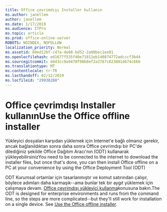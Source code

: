 ```yaml
---
title: Office çevrimdışı Installer kullanın
ms.author: janellem
author: janellem
ms.date: 1/17/2019
ms.audience: ITPro
ms.topic: article
ms.prod: office-online-server
ROBOTS: NOINDEX, NOFOLLOW
localization_priority: Normal
ms.assetid: 69ed12bf-c47a-4e08-bd52-2a90bec1ee91
ms.openlocfilehash: ed1677f535f40e71811eb140874772adcccf3bd4
ms.sourcegitcommit: dd43cc0a9470f98b8ef2a3787c823801d674c666
ms.translationtype: MT
ms.contentlocale: tr-TR
ms.lasthandoff: 02/12/2019
ms.locfileid: "29938288"
---
```

# <a name="use-the-office-offline-installer"></a><span data-ttu-id="1df0f-102">Office çevrimdışı Installer kullanın</span><span class="sxs-lookup"><span data-stu-id="1df0f-102">Use the Office offline installer</span></span>



<span data-ttu-id="1df0f-103">Yükleyici dosyaları karşıdan yüklemek için Internet'e bağlı olmanız gerekir, ancak bağlanıldıktan sonra daha sonra Office çevrimdışı bir PC'de dilediğiniz şekilde Office Dağıtım Aracı'nın (ODT) kullanarak yükleyebilirsiniz</span><span class="sxs-lookup"><span data-stu-id="1df0f-103">You need to be connected to the internet to download the installer files, but once that's done, you can then install Office offline on a PC at your convenience by using the Office Deployment Tool (ODT)</span></span>
  
<span data-ttu-id="1df0f-p101">ODT Kurumsal ortamlar için tasarlanmıştır ve komut satırından çalışır, böylece adımları daha karmaşık--ama bunlar tek bir aygıt yüklemek için çalışmaya devam. [Office çevrimdışı yükleyici kullanma](https://support.office.com/article/f0a85fe7-118f-41cb-a791-d59cef96ad1c?wt.mc_id=Alchemy_ClientDIA)konusuna bakın.</span><span class="sxs-lookup"><span data-stu-id="1df0f-p101">The ODT is designed for enterprise environments and runs from the command line, so the steps are more complicated--but they'll still work for installation on a single device. See [Use the Office offline installer](https://support.office.com/article/f0a85fe7-118f-41cb-a791-d59cef96ad1c?wt.mc_id=Alchemy_ClientDIA).</span></span>
  

